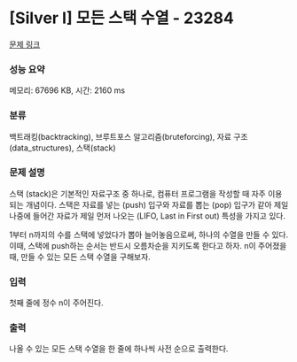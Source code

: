 # [Silver I] 모든 스택 수열 - 23284 

[문제 링크](https://www.acmicpc.net/problem/23284) 

### 성능 요약

메모리: 67696 KB, 시간: 2160 ms

### 분류

백트래킹(backtracking), 브루트포스 알고리즘(bruteforcing), 자료 구조(data_structures), 스택(stack)

### 문제 설명

<p>스택 (stack)은 기본적인 자료구조 중 하나로, 컴퓨터 프로그램을 작성할 때 자주 이용되는 개념이다. 스택은 자료를 넣는 (push) 입구와 자료를 뽑는 (pop) 입구가 같아 제일 나중에 들어간 자료가 제일 먼저 나오는 (LIFO, Last in First out) 특성을 가지고 있다.</p>

<p>1부터 n까지의 수를 스택에 넣었다가 뽑아 늘어놓음으로써, 하나의 수열을 만들 수 있다. 이때, 스택에 push하는 순서는 반드시 오름차순을 지키도록 한다고 하자. n이 주어졌을 때, 만들 수 있는 모든 스택 수열을 구해보자.</p>

### 입력 

 <p>첫째 줄에 정수 n이 주어진다.</p>

### 출력 

 <p>나올 수 있는 모든 스택 수열을 한 줄에 하나씩 사전 순으로 출력한다.</p>

